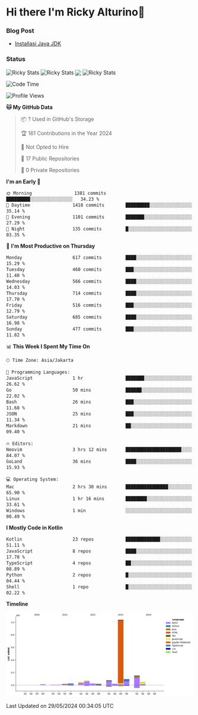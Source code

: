 # Hi there I'm Ricky Alturino👋

### Blog Post

<!-- BLOG-POST-LIST:START -->

- [Installasi Java JDK](https://onirutla.medium.com/installasi-java-jdk-ec701beeb5cb?source=rss-d9d81c918cc9------2)
<!-- BLOG-POST-LIST:END -->

### Status

<img align="center" alt="Ricky Stats" src="https://github-readme-stats.vercel.app/api?username=Alturino&theme=dark&show_icons=true&hide_border=false" />
<img align="center" alt="Ricky Stats" src="https://github-readme-stats.vercel.app/api/top-langs/?username=Alturino&theme=dark&show_icons=true&layout=compact"/>
<img align="center" width="640px" src="https://github-readme-stats.vercel.app/api/wakatime?username=Alturino&layout=compact&hide_border=true&theme=dark">
<img align="center" alt="Ricky Stats" src="https://leetcard.jacoblin.cool/onirutla?border=0&radius=20&ext=activity"/>

<!--START_SECTION:waka-->
![Code Time](http://img.shields.io/badge/Code%20Time-315%20hrs%208%20mins-blue)

![Profile Views](http://img.shields.io/badge/Profile%20Views-1-blue)

**🐱 My GitHub Data** 

> 📦 ? Used in GitHub's Storage 
 > 
> 🏆 161 Contributions in the Year 2024
 > 
> 🚫 Not Opted to Hire
 > 
> 📜 17 Public Repositories 
 > 
> 🔑 0 Private Repositories 
 > 
**I'm an Early 🐤** 

```text
🌞 Morning                1381 commits        █████████░░░░░░░░░░░░░░░░   34.23 % 
🌆 Daytime                1418 commits        █████████░░░░░░░░░░░░░░░░   35.14 % 
🌃 Evening                1101 commits        ███████░░░░░░░░░░░░░░░░░░   27.29 % 
🌙 Night                  135 commits         █░░░░░░░░░░░░░░░░░░░░░░░░   03.35 % 
```
📅 **I'm Most Productive on Thursday** 

```text
Monday                   617 commits         ████░░░░░░░░░░░░░░░░░░░░░   15.29 % 
Tuesday                  460 commits         ███░░░░░░░░░░░░░░░░░░░░░░   11.40 % 
Wednesday                566 commits         ████░░░░░░░░░░░░░░░░░░░░░   14.03 % 
Thursday                 714 commits         ████░░░░░░░░░░░░░░░░░░░░░   17.70 % 
Friday                   516 commits         ███░░░░░░░░░░░░░░░░░░░░░░   12.79 % 
Saturday                 685 commits         ████░░░░░░░░░░░░░░░░░░░░░   16.98 % 
Sunday                   477 commits         ███░░░░░░░░░░░░░░░░░░░░░░   11.82 % 
```


📊 **This Week I Spent My Time On** 

```text
🕑︎ Time Zone: Asia/Jakarta

💬 Programming Languages: 
JavaScript               1 hr                ███████░░░░░░░░░░░░░░░░░░   26.62 % 
Go                       50 mins             ██████░░░░░░░░░░░░░░░░░░░   22.02 % 
Bash                     26 mins             ███░░░░░░░░░░░░░░░░░░░░░░   11.68 % 
JSON                     25 mins             ███░░░░░░░░░░░░░░░░░░░░░░   11.34 % 
Markdown                 21 mins             ██░░░░░░░░░░░░░░░░░░░░░░░   09.40 % 

🔥 Editors: 
Neovim                   3 hrs 12 mins       █████████████████████░░░░   84.07 % 
GoLand                   36 mins             ████░░░░░░░░░░░░░░░░░░░░░   15.93 % 

💻 Operating System: 
Mac                      2 hrs 30 mins       ████████████████░░░░░░░░░   65.90 % 
Linux                    1 hr 16 mins        ████████░░░░░░░░░░░░░░░░░   33.61 % 
Windows                  1 min               ░░░░░░░░░░░░░░░░░░░░░░░░░   00.49 % 
```

**I Mostly Code in Kotlin** 

```text
Kotlin                   23 repos            █████████████░░░░░░░░░░░░   51.11 % 
JavaScript               8 repos             ████░░░░░░░░░░░░░░░░░░░░░   17.78 % 
TypeScript               4 repos             ██░░░░░░░░░░░░░░░░░░░░░░░   08.89 % 
Python                   2 repos             █░░░░░░░░░░░░░░░░░░░░░░░░   04.44 % 
Shell                    1 repo              █░░░░░░░░░░░░░░░░░░░░░░░░   02.22 % 
```



**Timeline**

![Lines of Code chart](https://raw.githubusercontent.com/Alturino/Alturino/main/assets/bar_graph.png)


 Last Updated on 29/05/2024 00:34:05 UTC
<!--END_SECTION:waka-->
